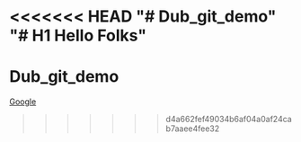 <<<<<<< HEAD
"# Dub_git_demo" 
"# H1 Hello Folks" 
=======
# Dub_git_demo
[Google](https://www.google.com)
>>>>>>> d4a662fef49034b6af04a0af24cab7aaee4fee32

